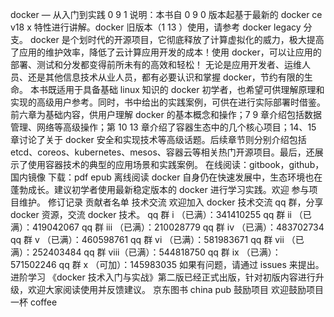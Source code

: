 docker — 从入门到实践 0 9 1 说明：本书自 0 9 0 版本起基于最新的 docker ce v18 x 特性进行讲解。docker 旧版本（1 13 ）使用，请参考 docker legacy 分支。 docker 是个划时代的开源项目，它彻底释放了计算虚拟化的威力，极大提高了应用的维护效率，降低了云计算应用开发的成本！使用 docker，可以让应用的部署、测试和分发都变得前所未有的高效和轻松！ 无论是应用开发者、运维人员、还是其他信息技术从业人员，都有必要认识和掌握 docker，节约有限的生命。 本书既适用于具备基础 linux 知识的 docker 初学者，也希望可供理解原理和实现的高级用户参考。同时，书中给出的实践案例，可供在进行实际部署时借鉴。前六章为基础内容，供用户理解 docker 的基本概念和操作；7 9 章介绍包括数据管理、网络等高级操作；第 10 13 章介绍了容器生态中的几个核心项目；14、15 章讨论了关于 docker 安全和实现技术等高级话题。后续章节则分别介绍包括 etcd、coreos、kubernetes、mesos、容器云等相关热门开源项目。最后，还展示了使用容器技术的典型的应用场景和实践案例。 在线阅读：gitbook，github，国内镜像 下载：pdf epub 离线阅读 docker 自身仍在快速发展中，生态环境也在蓬勃成长。建议初学者使用最新稳定版本的 docker 进行学习实践。欢迎 参与项目维护。 修订记录 贡献者名单 技术交流 欢迎加入 docker 技术交流 qq 群，分享 docker 资源，交流 docker 技术。 qq 群 i （已满）：341410255 qq 群 ii （已满）：419042067 qq 群 iii （已满）：210028779 qq 群 iv （已满）：483702734 qq 群 v （已满）：460598761 qq 群 vi （已满）：581983671 qq 群 vii （已满）：252403484 qq 群 viii（已满）：544818750 qq 群 ix （已满）：571502246 qq 群 x （可加）：145983035 如果有问题，请通过 issues 来提出。 进阶学习 《docker 技术入门与实战》第二版已经正式出版，针对初版内容进行升级，欢迎大家阅读使用并反馈建议。 京东图书 china pub 鼓励项目 欢迎鼓励项目一杯 coffee